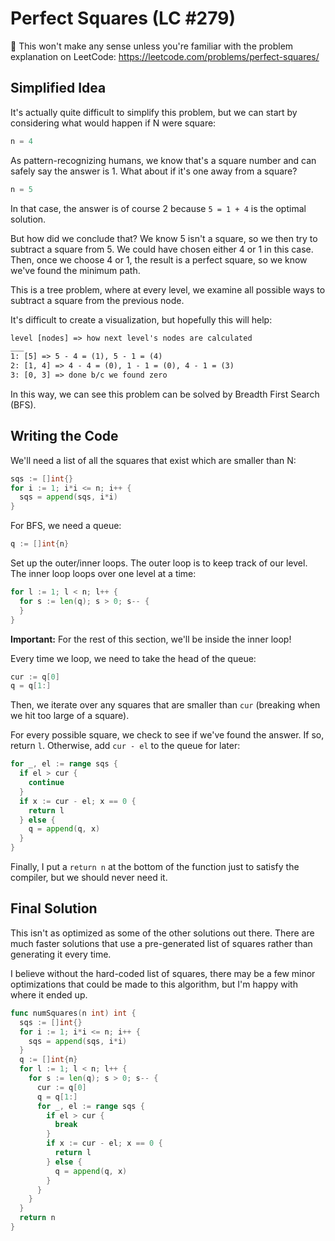 # Perfect Squares (LC #279)

🛑️ This won't make any sense unless you're familiar with the problem explanation on LeetCode: <https://leetcode.com/problems/perfect-squares/>

## Simplified Idea

It's actually quite difficult to simplify this problem, but we can start by considering what would happen if N were square:

```go
n = 4
```

As pattern-recognizing humans, we know that's a square number and can safely say the answer is 1. What about if it's one away from a square?

```go
n = 5
```

In that case, the answer is of course 2 because `5 = 1 + 4` is the optimal solution.

But how did we conclude that? We know 5 isn't a square, so we then try to subtract a square from 5. We could have chosen either 4 or 1 in this case. Then, once we choose 4 or 1, the result is a perfect square, so we know we've found the minimum path.

This is a tree problem, where at every level, we examine all possible ways to subtract a square from the previous node.

It's difficult to create a visualization, but hopefully this will help:

```txt
level [nodes] => how next level's nodes are calculated
___
1: [5] => 5 - 4 = (1), 5 - 1 = (4)
2: [1, 4] => 4 - 4 = (0), 1 - 1 = (0), 4 - 1 = (3)
3: [0, 3] => done b/c we found zero
```

In this way, we can see this problem can be solved by Breadth First Search (BFS).

## Writing the Code

We'll need a list of all the squares that exist which are smaller than N:

```go
sqs := []int{}
for i := 1; i*i <= n; i++ {
  sqs = append(sqs, i*i)
}
```

For BFS, we need a queue:

```go
q := []int{n}
```

Set up the outer/inner loops. The outer loop is to keep track of our level. The inner loop loops over one level at a time:

```go
for l := 1; l < n; l++ {
  for s := len(q); s > 0; s-- {
  }
}
```

**Important:** For the rest of this section, we'll be inside the inner loop!

Every time we loop, we need to take the head of the queue:

```go
cur := q[0]
q = q[1:]
```

Then, we iterate over any squares that are smaller than `cur` (breaking when we hit too large of a square).

For every possible square, we check to see if we've found the answer. If so, return `l`. Otherwise, add `cur - el` to the queue for later:

```go
for _, el := range sqs {
  if el > cur {
    continue
  }
  if x := cur - el; x == 0 {
    return l
  } else {
    q = append(q, x)
  }
}
```

Finally, I put a `return n` at the bottom of the function just to satisfy the compiler, but we should never need it.

## Final Solution

This isn't as optimized as some of the other solutions out there. There are much faster solutions that use a pre-generated list of squares rather than generating it every time.

I believe without the hard-coded list of squares, there may be a few minor optimizations that could be made to this algorithm, but I'm happy with where it ended up.

```go
func numSquares(n int) int {
  sqs := []int{}
  for i := 1; i*i <= n; i++ {
    sqs = append(sqs, i*i)
  }
  q := []int{n}
  for l := 1; l < n; l++ {
    for s := len(q); s > 0; s-- {
      cur := q[0]
      q = q[1:]
      for _, el := range sqs {
        if el > cur {
          break
        }
        if x := cur - el; x == 0 {
          return l
        } else {
          q = append(q, x)
        }
      }
    }
  }
  return n
}
```
